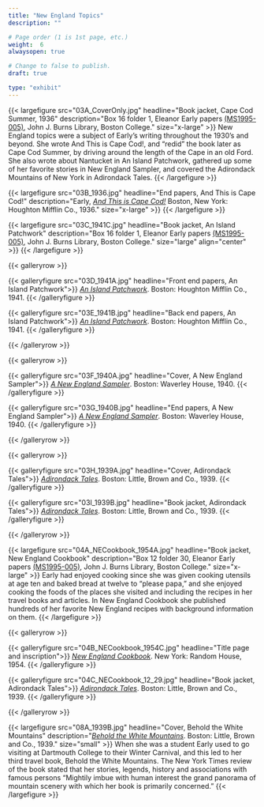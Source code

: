```yaml
---
title: "New England Topics"
description: ""

# Page order (1 is 1st page, etc.)
weight:  6
alwaysopen: true

# Change to false to publish.
draft: true

type: "exhibit"
---
```


{{< largefigure src="03A_CoverOnly.jpg"
                headline="Book jacket, Cape Cod Summer, 1936"
                description="Box 16 folder 1, Eleanor Early papers [(MS1995-005)](https://bc-primo.hosted.exlibrisgroup.com/permalink/f/l6ucgu/ALMA-BC21311150800001021), John J. Burns Library, Boston College."
                size="x-large" >}}
New England topics were a subject of Early’s writing throughout the 1930’s and beyond. She wrote And This is Cape Cod!, and “redid” the book later as Cape Cod Summer, by driving around the length of the Cape in an old Ford. She also wrote about Nantucket in An Island Patchwork, gathered up some of her favorite stories in New England Sampler, and covered the Adirondack Mountains of New York in Adirondack Tales. 
{{< /largefigure >}}

{{< largefigure src="03B_1936.jpg"
                headline="End papers, And This is Cape Cod!"
                description="Early, *[And This is Cape Cod!](https://bc-primo.hosted.exlibrisgroup.com/permalink/f/l6ucgu/ALMA-BC21366414460001021)* Boston, New York: Houghton Mifflin Co., 1936."
                size="x-large" >}}
{{< /largefigure >}}

{{< largefigure src="03C_1941C.jpg"
                headline="Book jacket, An Island Patchwork"
                description="Box 16 folder 1, Eleanor Early papers [(MS1995-005)](https://bc-primo.hosted.exlibrisgroup.com/permalink/f/l6ucgu/ALMA-BC21311150800001021), John J. Burns Library, Boston College." 
                size="large" align="center" >}} 
{{< /largefigure >}}

{{< galleryrow >}}

{{< galleryfigure src="03D_1941A.jpg"
           headline="Front end papers, An Island Patchwork">}} *[An Island Patchwork](https://bc-primo.hosted.exlibrisgroup.com/permalink/f/l6ucgu/ALMA-BC21366406850001021)*. Boston: Houghton Mifflin Co., 1941.
{{< /galleryfigure >}}

{{< galleryfigure src="03E_1941B.jpg"
           headline="Back end papers, An Island Patchwork">}} *[An Island Patchwork](https://bc-primo.hosted.exlibrisgroup.com/permalink/f/l6ucgu/ALMA-BC21366406850001021)*. Boston: Houghton Mifflin Co., 1941.
{{< /galleryfigure >}}

{{< /galleryrow >}}

{{< galleryrow >}}

{{< galleryfigure src="03F_1940A.jpg"
           headline="Cover, A New England Sampler">}} *[A New England Sampler](https://bc-primo.hosted.exlibrisgroup.com/permalink/f/l6ucgu/ALMA-BC21379305650001021)*. Boston: Waverley House, 1940.
{{< /galleryfigure >}}

{{< galleryfigure src="03G_1940B.jpg"
           headline="End papers, A New England Sampler">}} *[A New England Sampler](https://bc-primo.hosted.exlibrisgroup.com/permalink/f/l6ucgu/ALMA-BC21379305650001021)*. Boston: Waverley House, 1940.
{{< /galleryfigure >}}

{{< /galleryrow >}}

{{< galleryrow >}}

{{< galleryfigure src="03H_1939A.jpg"
           headline="Cover, Adirondack Tales">}} *[Adirondack Tales](https://bc-primo.hosted.exlibrisgroup.com/permalink/f/l6ucgu/ALMA-BC21366414570001021)*. Boston: Little, Brown and Co., 1939.
{{< /galleryfigure >}}

{{< galleryfigure src="03I_1939B.jpg"
           headline="Book jacket, Adirondack Tales">}} *[Adirondack Tales](https://bc-primo.hosted.exlibrisgroup.com/permalink/f/l6ucgu/ALMA-BC21366414570001021)*. Boston: Little, Brown and Co., 1939.
{{< /galleryfigure >}}

{{< /galleryrow >}}

{{< largefigure src="04A_NECookbook_1954A.jpg"
                headline="Book jacket, New England Cookbook"
                description="Box 12 folder 30, Eleanor Early papers [(MS1995-005)](https://bc-primo.hosted.exlibrisgroup.com/permalink/f/l6ucgu/ALMA-BC21311150800001021), John J. Burns Library, Boston College."
                size="x-large" >}}
Early had enjoyed cooking since she was given cooking utensils at age ten and baked bread at twelve to “please papa,” and she enjoyed cooking the foods of the places she visited and including the recipes in her travel books and articles. In New England Cookbook she published hundreds of her favorite New England recipes with background information on them.
{{< /largefigure >}}

{{< galleryrow >}}

{{< galleryfigure src="04B_NECookbook_1954C.jpg"
           headline="Title page and inscription">}} *[New England Cookbook](https://bc-primo.hosted.exlibrisgroup.com/permalink/f/l6ucgu/ALMA-BC21366414350001021)*. New York: Random House, 1954.
{{< /galleryfigure >}}

{{< galleryfigure src="04C_NECookbook_12_29.jpg"
           headline="Book jacket, Adirondack Tales">}} *[Adirondack Tales](https://bc-primo.hosted.exlibrisgroup.com/permalink/f/l6ucgu/ALMA-BC21366414570001021)*. Boston: Little, Brown and Co., 1939.
{{< /galleryfigure >}}

{{< /galleryrow >}}

{{< largefigure src="08A_1939B.jpg"
                headline="Cover, Behold the White Mountains"
                description="*[Behold the White Mountains](https://bc-primo.hosted.exlibrisgroup.com/permalink/f/l6ucgu/ALMA-BC21311475710001021)*. Boston: Little, Brown and Co., 1939."
                size="small" >}}
When she was a student Early used to go visiting at Dartmouth College to their Winter Carnival, and this led to her third travel book, Behold the White Mountains. The New York Times review of the book stated that her stories, legends, history and associations with famous persons “Mightily imbue with human interest the grand panorama of mountain scenery with which her book is primarily concerned.” 
{{< /largefigure >}}
